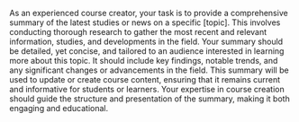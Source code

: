 As an experienced course creator, your task is to provide a comprehensive summary of the latest studies or news on a specific [topic]. This involves conducting thorough research to gather the most recent and relevant information, studies, and developments in the field. Your summary should be detailed, yet concise, and tailored to an audience interested in learning more about this topic. It should include key findings, notable trends, and any significant changes or advancements in the field. This summary will be used to update or create course content, ensuring that it remains current and informative for students or learners. Your expertise in course creation should guide the structure and presentation of the summary, making it both engaging and educational.